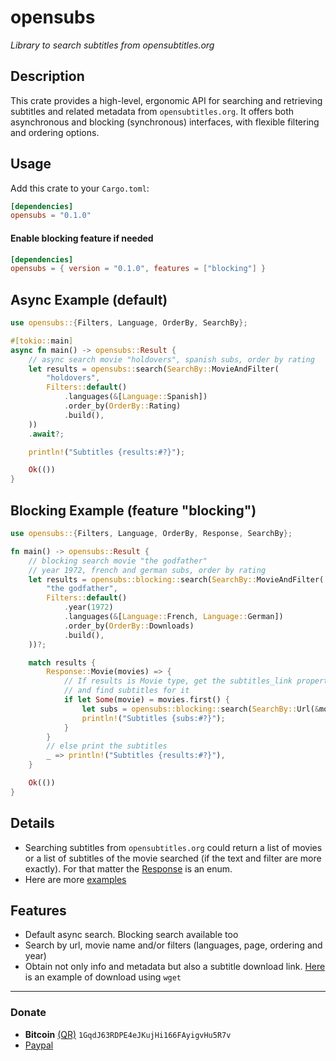 # opensubs
*Library to search subtitles from opensubtitles.org*

## Description
This crate provides a high-level, ergonomic API for searching and retrieving subtitles and related metadata
from `opensubtitles.org`. It offers both asynchronous and blocking (synchronous) interfaces, with flexible
filtering and ordering options.

## Usage
Add this crate to your `Cargo.toml`:

```toml
[dependencies]
opensubs = "0.1.0"
```

#### Enable blocking feature if needed

```toml
[dependencies]
opensubs = { version = "0.1.0", features = ["blocking"] }
```

## Async Example (default)

```rust
use opensubs::{Filters, Language, OrderBy, SearchBy};

#[tokio::main]
async fn main() -> opensubs::Result {
    // async search movie "holdovers", spanish subs, order by rating
    let results = opensubs::search(SearchBy::MovieAndFilter(
        "holdovers",
        Filters::default()
            .languages(&[Language::Spanish])
            .order_by(OrderBy::Rating)
            .build(),
    ))
    .await?;

    println!("Subtitles {results:#?}");

    Ok(())
}
```

## Blocking Example (feature "blocking")

```rust
use opensubs::{Filters, Language, OrderBy, Response, SearchBy};

fn main() -> opensubs::Result {
    // blocking search movie "the godfather"
    // year 1972, french and german subs, order by rating
    let results = opensubs::blocking::search(SearchBy::MovieAndFilter(
        "the godfather",
        Filters::default()
            .year(1972)
            .languages(&[Language::French, Language::German])
            .order_by(OrderBy::Downloads)
            .build(),
    ))?;

    match results {
        Response::Movie(movies) => {
            // If results is Movie type, get the subtitles_link property 
            // and find subtitles for it
            if let Some(movie) = movies.first() {
                let subs = opensubs::blocking::search(SearchBy::Url(&movie.subtitles_link))?;
                println!("Subtitles {subs:#?}");
            }
        }
        // else print the subtitles
        _ => println!("Subtitles {results:#?}"),
    }

    Ok(())
}
```

## Details
- Searching subtitles from `opensubtitles.org` could return a list of movies or a list of subtitles of the movie searched (if the text and filter are more exactly). For that matter the [Response](https://github.com/javiorfo/opensubs/blob/736b5a0d68fd2c7622bc1426458b204f7b3daf96/src/core/response.rs#L53) is an enum.
- Here are more [examples](https://github.com/javiorfo/opensubs/tree/master/examples)

## Features
- Default async search. Blocking search available too
- Search by url, movie name and/or filters (languages, page, ordering and year)
- Obtain not only info and metadata but also a subtitle download link. [Here](https://github.com/javiorfo/opensubs/blob/master/examples/download_sub.rs) is an example of download using `wget`

---

### Donate
- **Bitcoin** [(QR)](https://raw.githubusercontent.com/javiorfo/img/master/crypto/bitcoin.png)  `1GqdJ63RDPE4eJKujHi166FAyigvHu5R7v`
- [Paypal](https://www.paypal.com/donate/?hosted_button_id=FA7SGLSCT2H8G)
